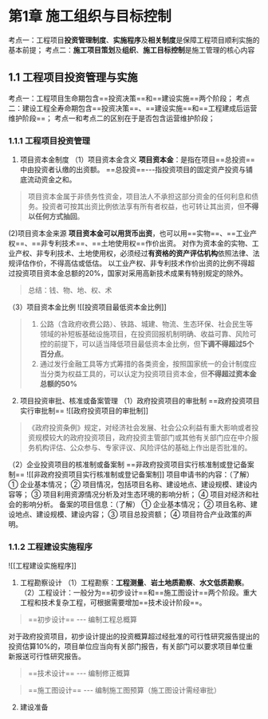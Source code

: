 # 第1章 施工组织与目标控制
考点一：工程项目**投资管理制度**、**实施程序**及**相关制度**是保障工程项目顺利实施的基本前提；
考点二：**施工项目策划**及**组织**、**施工目标控制**是施工管理的核心内容
## 1.1 工程项目投资管理与实施
考点一：工程项目生命期包含==投资决策==和==建设实施==两个阶段；
考点二：建设工程全寿命期包含==投资决策==、==建设实施==和==工程建成后运营维护阶段==；
考点一和考点二的区别在于是否包含运营维护阶段；
### 1.1.1 工程项目投资管理
1. 项目资本金制度
（1）项目资本金含义
**项目资本金**：是指在项目==总投资==中由投资者认缴的出资额。
==总投资==---指投资项目的固定资产投资与铺底流动资金之和。
>项目资本金属于非债务性资金，项目法人不承担这部分资金的任何利息和债务。投资者可按其出资比例依法享有所有者权益，也可转让其出资，但**不得以任何方式抽回**。

(2)项目资本金来源
**项目资本金可以用货币出资**，也可以用==实物==、==工业产权==、==非专利技术==、==土地使用权==作价出资。
对作为资本金的实物、工业产权、非专利技术、土地使用权，必须经过**有资格的资产评估机构**依照法律、法规评估作价，不得高估或低估。
以工业产权、非专利技术作价出资的比例不得超过投资项目资本金总额的20%，国家对采用高新技术成果有特别规定的除外。
>总结：钱、物、地、权、术

（3）项目资本金比例
![[投资项目最低资本金比例]]
>1. 公路（含政府收费公路）、铁路、城建、物流、生态环保、社会民生等领域的补短板基础设施项目，在投资回报机制明确、收益可靠、风险可控的前提下，可以适当降低项目最低资本金比例，但**下调不得超过5个百分点**。
>2. 通过发行金融工具等方式筹措的各类资金，按照国家统一的会计制度应当分类为权益工具的，可以认定为投资项目资本金，但**不得超过资本金总额的50%**

2. 项目投资审批、核准或备案管理
（1）政府投资项目的审批制
==政府投资项目实行审批制==
![[政府投资项目的审批制]]
>《政府投资条例》规定，对经济社会发展、社会公众利益有重大影响或者投资规模较大的政府投资项目，政府投资主管部门或其他有关部门应在中介服务机构评估、公众参与、专家评议、风险评估的基础上作出是否批准的。

（2）企业投资项目的核准制或备案制
==非政府投资项目实行核准制或登记备案制==
![[非政府投资项目实行核准制或登记备案制]]
项目申请书的内容：（了解）
① 企业基本情况；
② 项目情况，包括项目名称、建设地点、建设规模、建设内容等；
③ 项目利用资源情况分析及对生态环境的影响分析；
④ 项目对经济和社会的影响分析。
备案的项目信息：（了解）
① 企业基本情况；
② 项目名称、建设地点、建设规模、建设内容；
③ 项目总投资额；
④ 项目符合产业政策的声明。
### 1.1.2 工程建设实施程序
![[工程建设实施程序]]
1. 工程勘察设计
（1）工程勘察：**工程测量**、**岩土地质勘察**、**水文低质勘察**。
（2）工程设计：一般分为==初步设计==和==施工图设计==两个阶段。重大工程和技术复杂工程，可根据需要增加==技术设计阶段==。
>==初步设计== --- 编制工程总概算

对于政府投资项目，初步设计提出的投资概算超过经批准的可行性研究报告提出的投资估算10%的，项目单位应当向有关部门报告，有关部门可以要求项目单位重新报送可行性研究报告。

>==技术设计== --- 编制修正概算

>==施工图设计== --- 编制施工图预算（施工图设计需经审批）

2. 建设准备